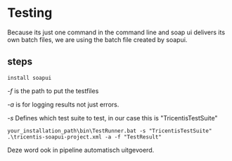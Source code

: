 # Testing
Because its just one command in the command line and soap ui delivers its own batch files, we are using the batch file created by soapui.

## steps
` install soapui `

*-f* is the path to put the testfiles

*-a* is for logging results not just errors.

*-s* Defines which test suite to test, in our case this is "TricentisTestSuite"

`your_installation_path\bin\TestRunner.bat -s "TricentisTestSuite" .\tricentis-soapui-project.xml -a -f "TestResult"`


Deze word ook in pipeline automatisch uitgevoerd.
